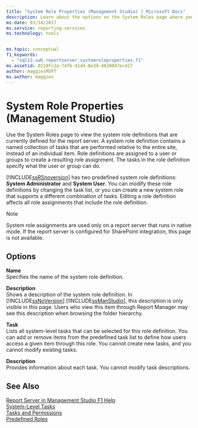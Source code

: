 ```yaml
---
title: "System Role Properties (Management Studio) | Microsoft Docs"
description: Learn about the options on the System Roles page where you can view the system role definitions that are currently defined for the report server.
ms.date: 03/14/2017
ms.service: reporting-services
ms.technology: tools


ms.topic: conceptual
f1_keywords: 
  - "sql13.swb.reportserver.systemroleproperties.f1"
ms.assetid: 0210fc2a-74fb-41dd-8e39-4830047ec417
author: maggiesMSFT
ms.author: maggies
---
```

# System Role Properties (Management Studio)
  Use the System Roles page to view the system role definitions that are currently defined for the report server. A system role definition contains a named collection of tasks that are performed relative to the entire site, instead of an individual item. Role definitions are assigned to a user or groups to create a resulting role assignment. The tasks in the role definition specify what the user or group can do.  
  
 [!INCLUDE[ssRSnoversion](../../includes/ssrsnoversion-md.md)] has two predefined system role definitions: **System Administrator** and **System User**. You can modify these role definitions by changing the task list, or you can create a new system role that supports a different combination of tasks. Editing a role definition affects all role assignments that include the role definition.  
  
> [!NOTE]  
>  System role assignments are used only on a report server that runs in native mode. If the report server is configured for SharePoint integration, this page is not available.  
  
## Options  
 **Name**  
 Specifies the name of the system role definition.  
  
 **Description**  
 Shows a description of the system role definition. In [!INCLUDE[ssNoVersion](../../includes/ssnoversion-md.md)] [!INCLUDE[ssManStudio](../../includes/ssmanstudio-md.md)], this description is only visible in this page. Users who view this item through Report Manager may see this description when browsing the folder hierarchy.  
  
 **Task**  
 Lists all system-level tasks that can be selected for this role definition. You can add or remove items from the predefined task list to define how users access a given item through this role. You cannot create new tasks, and you cannot modify existing tasks.  
  
 **Description**  
 Provides information about each task. You cannot modify task descriptions.  
  
## See Also  
 [Report Server in Management Studio F1 Help](../../reporting-services/tools/report-server-in-management-studio-f1-help.md)   
 [System-Level Tasks](../../reporting-services/security/tasks-and-permissions-system-level-tasks.md)   
 [Tasks and Permissions](../../reporting-services/security/tasks-and-permissions.md)   
 [Predefined Roles](../../reporting-services/security/role-definitions-predefined-roles.md)  
  
  
